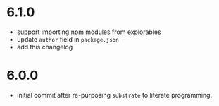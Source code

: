 # 6.1.0
* support importing npm modules from explorables
* update `author` field in `package.json`
* add this changelog


# 6.0.0
* initial commit after re-purposing `substrate` to literate programming.
